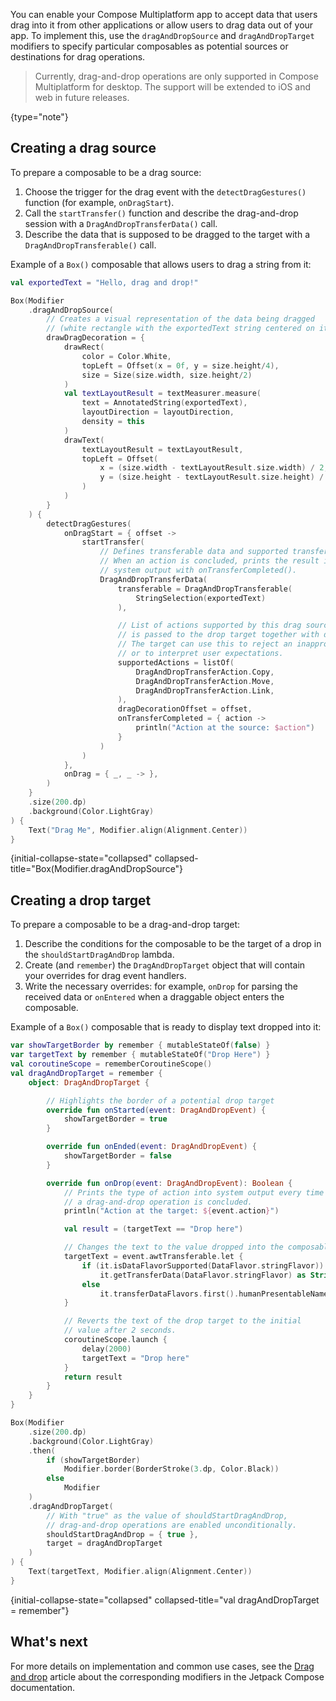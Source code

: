 [//]: # (title: Drag-and-drop operations)

<title label="EAP" annotations="Desktop">Drag-and-drop operations</title>

You can enable your Compose Multiplatform app to accept data that users drag into it from other applications 
or allow users to drag data out of your app.
To implement this, use the `dragAndDropSource` and `dragAndDropTarget` modifiers to specify particular composables
as potential sources or destinations for drag operations.

> Currently, drag-and-drop operations are only supported in Compose Multiplatform for desktop.
> The support will be extended to iOS and web in future releases.
>
{type="note"}

## Creating a drag source

To prepare a composable to be a drag source:
1. Choose the trigger for the drag event with the `detectDragGestures()` function (for example, `onDragStart`).
2. Call the `startTransfer()` function and describe the drag-and-drop session with a `DragAndDropTransferData()` call.
3. Describe the data that is supposed to be dragged to the target with a `DragAndDropTransferable()` call.

Example of a `Box()` composable that allows users to drag a string from it:

```kotlin
val exportedText = "Hello, drag and drop!"

Box(Modifier
    .dragAndDropSource(
        // Creates a visual representation of the data being dragged
        // (white rectangle with the exportedText string centered on it).
        drawDragDecoration = {
            drawRect(
                color = Color.White, 
                topLeft = Offset(x = 0f, y = size.height/4),
                size = Size(size.width, size.height/2)
            )
            val textLayoutResult = textMeasurer.measure(
                text = AnnotatedString(exportedText),
                layoutDirection = layoutDirection,
                density = this
            )
            drawText(
                textLayoutResult = textLayoutResult,
                topLeft = Offset(
                    x = (size.width - textLayoutResult.size.width) / 2,
                    y = (size.height - textLayoutResult.size.height) / 2,
                )
            )
        }
    ) {
        detectDragGestures(
            onDragStart = { offset ->
                startTransfer(
                    // Defines transferable data and supported transfer actions.
                    // When an action is concluded, prints the result into
                    // system output with onTransferCompleted().    
                    DragAndDropTransferData(
                        transferable = DragAndDropTransferable(
                            StringSelection(exportedText)
                        ),

                        // List of actions supported by this drag source. A type of action
                        // is passed to the drop target together with data.
                        // The target can use this to reject an inappropriate drop operation
                        // or to interpret user expectations.
                        supportedActions = listOf(
                            DragAndDropTransferAction.Copy,
                            DragAndDropTransferAction.Move,
                            DragAndDropTransferAction.Link,
                        ),
                        dragDecorationOffset = offset,
                        onTransferCompleted = { action -> 
                            println("Action at the source: $action")
                        }
                    )
                )
            },
            onDrag = { _, _ -> },
        )
    }
    .size(200.dp)
    .background(Color.LightGray)
) {
    Text("Drag Me", Modifier.align(Alignment.Center))
}
```
{initial-collapse-state="collapsed"  collapsed-title="Box(Modifier.dragAndDropSource"}

## Creating a drop target

To prepare a composable to be a drag-and-drop target:

1. Describe the conditions for the composable to be the target of a drop in the `shouldStartDragAndDrop` lambda.
2. Create (and `remember`) the `DragAndDropTarget` object that will contain your overrides for drag event handlers.
3. Write the necessary overrides: for example, `onDrop` for parsing the received data or `onEntered` when a draggable
   object enters the composable.

Example of a `Box()` composable that is ready to display text dropped into it:

```kotlin
var showTargetBorder by remember { mutableStateOf(false) }
var targetText by remember { mutableStateOf("Drop Here") }
val coroutineScope = rememberCoroutineScope()
val dragAndDropTarget = remember {
    object: DragAndDropTarget {

        // Highlights the border of a potential drop target
        override fun onStarted(event: DragAndDropEvent) {
            showTargetBorder = true
        }

        override fun onEnded(event: DragAndDropEvent) {
            showTargetBorder = false
        }

        override fun onDrop(event: DragAndDropEvent): Boolean {
            // Prints the type of action into system output every time
            // a drag-and-drop operation is concluded.
            println("Action at the target: ${event.action}")

            val result = (targetText == "Drop here")

            // Changes the text to the value dropped into the composable.
            targetText = event.awtTransferable.let {
                if (it.isDataFlavorSupported(DataFlavor.stringFlavor))
                    it.getTransferData(DataFlavor.stringFlavor) as String
                else
                    it.transferDataFlavors.first().humanPresentableName
            }

            // Reverts the text of the drop target to the initial
            // value after 2 seconds.
            coroutineScope.launch {
                delay(2000)
                targetText = "Drop here"
            }
            return result
        }
    }
}

Box(Modifier
    .size(200.dp)
    .background(Color.LightGray)
    .then(
        if (showTargetBorder)
            Modifier.border(BorderStroke(3.dp, Color.Black))
        else
            Modifier
    )
    .dragAndDropTarget(
        // With "true" as the value of shouldStartDragAndDrop,
        // drag-and-drop operations are enabled unconditionally.    
        shouldStartDragAndDrop = { true },
        target = dragAndDropTarget
    )
) {
    Text(targetText, Modifier.align(Alignment.Center))
}
```
{initial-collapse-state="collapsed"  collapsed-title="val dragAndDropTarget = remember"}

## What's next

For more details on implementation and common use cases, see the [Drag and drop](https://developer.android.com/develop/ui/compose/touch-input/user-interactions/drag-and-drop) article about the corresponding modifiers
in the Jetpack Compose documentation.